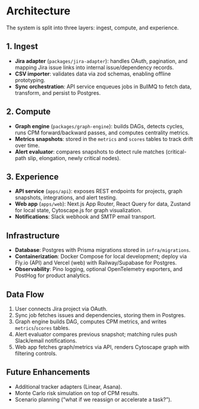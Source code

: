 # Architecture

The system is split into three layers: ingest, compute, and experience.

## 1. Ingest

- **Jira adapter** (`packages/jira-adapter`): handles OAuth, pagination, and mapping Jira issue links into internal issue/dependency records.
- **CSV importer**: validates data via zod schemas, enabling offline prototyping.
- **Sync orchestration**: API service enqueues jobs in BullMQ to fetch data, transform, and persist to Postgres.

## 2. Compute

- **Graph engine** (`packages/graph-engine`): builds DAGs, detects cycles, runs CPM forward/backward passes, and computes centrality metrics.
- **Metrics snapshots**: stored in the `metrics` and `scores` tables to track drift over time.
- **Alert evaluator**: compares snapshots to detect rule matches (critical-path slip, elongation, newly critical nodes).

## 3. Experience

- **API service** (`apps/api`): exposes REST endpoints for projects, graph snapshots, integrations, and alert testing.
- **Web app** (`apps/web`): Next.js App Router, React Query for data, Zustand for local state, Cytoscape.js for graph visualization.
- **Notifications**: Slack webhook and SMTP email transport.

## Infrastructure

- **Database**: Postgres with Prisma migrations stored in `infra/migrations`.
- **Containerization**: Docker Compose for local development; deploy via Fly.io (API) and Vercel (web) with Railway/Supabase for Postgres.
- **Observability**: Pino logging, optional OpenTelemetry exporters, and PostHog for product analytics.

## Data Flow

1. User connects Jira project via OAuth.
2. Sync job fetches issues and dependencies, storing them in Postgres.
3. Graph engine builds DAG, computes CPM metrics, and writes `metrics`/`scores` tables.
4. Alert evaluator compares previous snapshot; matching rules push Slack/email notifications.
5. Web app fetches graph/metrics via API, renders Cytoscape graph with filtering controls.

## Future Enhancements

- Additional tracker adapters (Linear, Asana).
- Monte Carlo risk simulation on top of CPM results.
- Scenario planning (“what if we reassign or accelerate a task?”).
